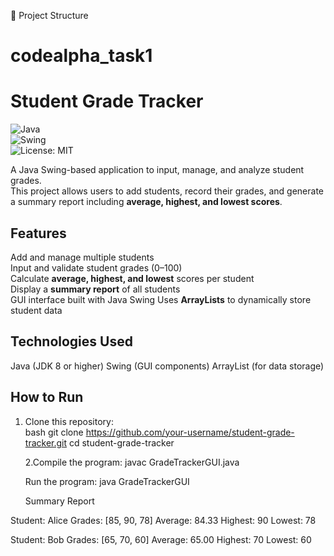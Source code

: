 📂 Project Structure  

# codealpha_task1
# Student Grade Tracker  

![Java](https://img.shields.io/badge/Java-ED8B00?style=for-the-badge&logo=java&logoColor=white)  
![Swing](https://img.shields.io/badge/Swing-GUI-blue?style=for-the-badge)  
![License: MIT](https://img.shields.io/badge/License-MIT-green?style=for-the-badge)  

A Java Swing-based application to input, manage, and analyze student grades.  
This project allows users to add students, record their grades, and generate a summary report including **average, highest, and lowest scores**.  


## Features  

 Add and manage multiple students  
 Input and validate student grades (0–100)  
 Calculate **average, highest, and lowest** scores per student  
 Display a **summary report** of all students  
GUI interface built with Java Swing 
 Uses **ArrayLists** to dynamically store student data  




##  Technologies Used  

Java (JDK 8 or higher)
Swing (GUI components)
ArrayList (for data storage)  


## How to Run  

1. Clone this repository:  
   bash
   git clone https://github.com/your-username/student-grade-tracker.git
   cd student-grade-tracker

   2.Compile the program:
   javac GradeTrackerGUI.java

   Run the program:
   java GradeTrackerGUI

    Summary Report 

Student: Alice
Grades: [85, 90, 78]
Average: 84.33
Highest: 90
Lowest: 78


Student: Bob
Grades: [65, 70, 60]
Average: 65.00
Highest: 70
Lowest: 60



